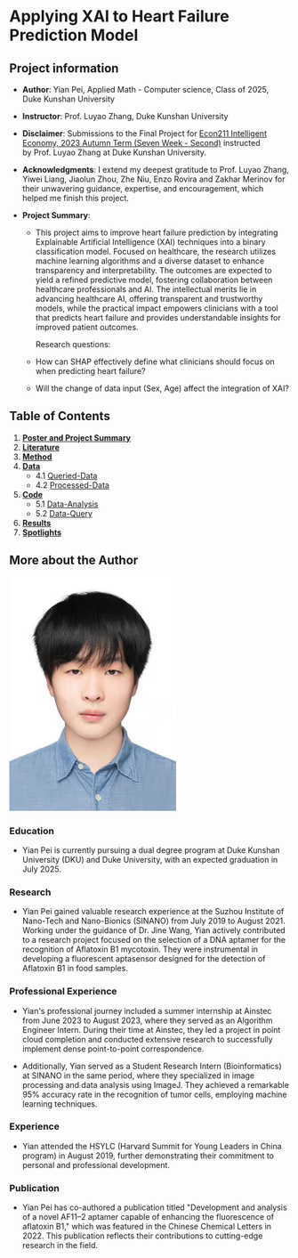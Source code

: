 # Applying XAI to Heart Failure Prediction Model

## Project information
- **Author**: Yian Pei, Applied Math - Computer science, Class of 2025, Duke Kunshan University
- **Instructor**: Prof. Luyao Zhang, Duke Kunshan University
- **Disclaimer**: Submissions to the Final Project for [Econ211 Intelligent Economy, 2023 Autumn Term (Seven Week - Second)](https://ms.pubpub.org/) instructed by Prof. Luyao Zhang at Duke Kunshan University.
- **Acknowledgments**: I extend my deepest gratitude to Prof. Luyao Zhang, Yiwei Liang, Jiaolun Zhou, Zhe Niu, Enzo Rovira and Zakhar Merinov for their unwavering guidance, expertise, and encouragement, which helped me finish this project.

- **Project Summary**: 
  - This project aims to improve heart failure prediction by integrating Explainable Artificial Intelligence (XAI) techniques into a binary classification model. Focused on healthcare, the research utilizes machine learning algorithms and a diverse dataset to enhance transparency and interpretability. The outcomes are expected to yield a refined predictive model, fostering collaboration between healthcare professionals and AI. The intellectual merits lie in advancing healthcare AI, offering transparent and trustworthy models, while the practical impact empowers clinicians with a tool that predicts heart failure and provides understandable insights for improved patient outcomes.

    Research questions:
  - How can SHAP effectively define what clinicians should focus on when predicting heart failure?
  - Will the change of data input (Sex, Age) affect the integration of XAI?

## Table of Contents

1. [**Poster and Project Summary**](./Poster-and-Project-Summary)
2. [**Literature**](./Literature)
3. [**Method**](./Method)
4. [**Data**](./Data)
    - 4.1 [Queried-Data](./Data/Queried-Data)
    - 4.2 [Processed-Data](./Data/Processed-Data)
5. [**Code**](./Code)
    - 5.1 [Data-Analysis](./Code/Data-Analysis)
    - 5.2 [Data-Query](./Code/Data-Query)
6. [**Results**](./Results)
7. [**Spotlights**](./Spotlights)

## More about the Author

<img src="photo.jpg" alt="photo" width="300" height="420">

### **Education**
- Yian Pei is currently pursuing a dual degree program at Duke Kunshan University (DKU) and Duke University, with an expected graduation in July 2025.

### **Research**
- Yian Pei gained valuable research experience at the Suzhou Institute of Nano-Tech and Nano-Bionics (SINANO) from July 2019 to August 2021. Working under the guidance of Dr. Jine Wang, Yian actively contributed to a research project focused on the selection of a DNA aptamer for the recognition of Aflatoxin B1 mycotoxin. They were instrumental in developing a fluorescent aptasensor designed for the detection of Aflatoxin B1 in food samples.

### **Professional Experience**
- Yian's professional journey included a summer internship at Ainstec from June 2023 to August 2023, where they served as an Algorithm Engineer Intern. During their time at Ainstec, they led a project in point cloud completion and conducted extensive research to successfully implement dense point-to-point correspondence.

- Additionally, Yian served as a Student Research Intern (Bioinformatics) at SINANO in the same period, where they specialized in image processing and data analysis using ImageJ. They achieved a remarkable 95% accuracy rate in the recognition of tumor cells, employing machine learning techniques.

### **Experience**
- Yian attended the HSYLC (Harvard Summit for Young Leaders in China program) in August 2019, further demonstrating their commitment to personal and professional development.

### **Publication**
- Yian Pei has co-authored a publication titled "Development and analysis of a novel AF11–2 aptamer capable of enhancing the fluorescence of aflatoxin B1," which was featured in the Chinese Chemical Letters in 2022. This publication reflects their contributions to cutting-edge research in the field.
